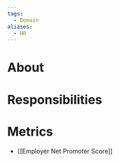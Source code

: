```yaml
---
tags:
  - Domain
aliases:
  - HR
---
```

# About
# Responsibilities

# Metrics
- [[Employer Net Promoter Score]]